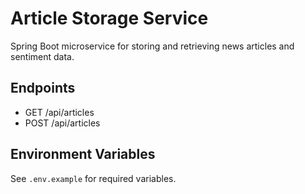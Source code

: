 # Article Storage Service

Spring Boot microservice for storing and retrieving news articles and sentiment data.

## Endpoints
- GET /api/articles
- POST /api/articles

## Environment Variables
See `.env.example` for required variables.
